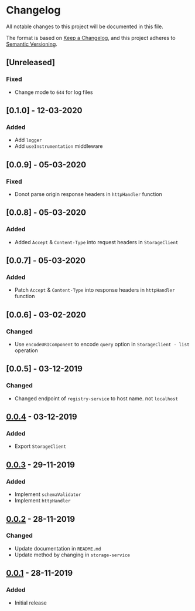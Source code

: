 # Changelog
All notable changes to this project will be documented in this file.

The format is based on [Keep a Changelog](https://keepachangelog.com/en/1.0.0/),
and this project adheres to [Semantic Versioning](https://semver.org/spec/v2.0.0.html).


## [Unreleased]

### Fixed

- Change mode to `644` for log files

## [0.1.0] - 12-03-2020

### Added

- Add `logger`
- Add `useInstrumentation` middleware

## [0.0.9] - 05-03-2020

### Fixed

- Donot parse origin response headers in `httpHandler` function

## [0.0.8] - 05-03-2020

### Added

- Added `Accept` & `Content-Type` into request headers in `StorageClient`

## [0.0.7] - 05-03-2020

### Added

- Patch `Accept` & `Content-Type` into response headers in `httpHandler` function

## [0.0.6] - 03-02-2020

### Changed

- Use `encodeURIComponent` to encode `query` option in `StorageClient - list` operation

## [0.0.5] - 03-12-2019

### Changed

- Changed endpoint of `registry-service` to host name. not `localhost`

## [0.0.4] - 03-12-2019

### Added

- Export `StorageClient`

## [0.0.3] - 29-11-2019

### Added

- Implement `schemaValidator`
- Implement `httpHandler`

## [0.0.2] - 28-11-2019

### Changed

- Update documentation in `README.md`
- Update method by changing in `storage-service`


## [0.0.1] - 28-11-2019

### Added

- Initial release

[0.0.4]: https://github.com/GeminiWind/service-libraries/compare/0.0.3...0.0.4
[0.0.3]: https://github.com/GeminiWind/service-libraries/compare/0.0.2...0.0.3
[0.0.2]: https://github.com/GeminiWind/service-libraries/compare/0.0.1...0.0.2
[0.0.1]: https://github.com/GeminiWind/service-libraries/releases/tag/0.0.1
